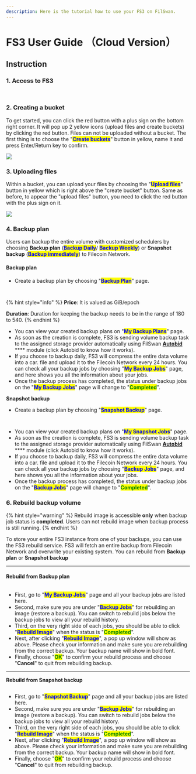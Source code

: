```yaml
---
description: Here is the tutorial how to use your FS3 on FilSwan.
---
```


# FS3 User Guide （Cloud Version）

## Instruction

### 1. Access to FS3

<figure><img src="../.gitbook/assets/截圖 2022-08-30 下午3.58.19.png" alt=""><figcaption></figcaption></figure>

<figure><img src="../.gitbook/assets/截圖 2022-08-30 下午4.01.08.png" alt=""><figcaption></figcaption></figure>

### 2.  Creating a bucket

To get started, you can click the red button with a plus sign on the bottom right corner. It will pop up 2 yellow icons (upload files and create buckets) by clicking the red button. Files can not be uploaded without a bucket. The first thing is to choose the "<mark style="color:blue;">**Create buckets**</mark>" button in yellow, name it and press Enter/Return key to confirm.&#x20;

![](../.gitbook/assets/WechatIMG284.jpeg)

### 3. Uploading files

Within a bucket, you can upload your files by choosing the "<mark style="color:blue;">**Upload files**</mark>" button in yellow which is right above the "create bucket" button. Same as before, to appear the "upload files" button, you need to click the red button with the plus sign on it.&#x20;

![](../.gitbook/assets/WeChat5cf513347fdac1e75f21ab1c684bb5e1.png)

### 4. Backup plan

Users can backup the entire volume with customized schedulers by choosing **Backup plan** (<mark style="color:blue;">**Backup Daily**</mark>/ <mark style="color:blue;">**Backup Weekly**</mark>) or **Snapshot backup** (<mark style="color:blue;">**Backup immediately**</mark>) to Filecoin Network.&#x20;

#### Backup plan

* Create a backup plan by choosing "<mark style="color:blue;">**Backup Plan**</mark>" page.&#x20;

<figure><img src="../.gitbook/assets/截圖 2022-08-30 下午4.35.29.png" alt=""><figcaption></figcaption></figure>

<figure><img src="../.gitbook/assets/截圖 2022-08-30 下午4.39.04.png" alt=""><figcaption></figcaption></figure>

{% hint style="info" %}
**Price**: It is valued as GiB/epoch

**Duration**: Duration for keeping the backup needs to be in the range of 180 to 540.&#x20;
{% endhint %}

* You can view your created backup plans on "<mark style="color:blue;">**My Backup Plans**</mark>" page.
* As soon as the creation is complete, FS3 is sending volume backup task to the assigned storage provider automatically using FilSwan [**Autobid**](https://docs.filswan.com/filswan-platform/overview/filswan-auction-system) **** module (click Autobid to know how it works).&#x20;
* If you choose to backup daily,  FS3 will compress the entire data volume into a car. file and upload it to the Filecoin Network every 24 hours. You can check all your backup jobs by choosing "<mark style="color:blue;">**My Backup Jobs**</mark>" page, and here shows you all the information about your jobs.
* Once the backup process has completed, the status under backup jobs on the "<mark style="color:blue;">**My Backup Jobs**</mark>" page will change to "<mark style="color:green;">**Completed**</mark>".

**Snapshot backup**

* Create a backup plan by choosing "<mark style="color:blue;">**Snapshot Backup**</mark>" page.

<figure><img src="../.gitbook/assets/截圖 2022-08-30 下午4.40.38.png" alt=""><figcaption></figcaption></figure>

<figure><img src="../.gitbook/assets/截圖 2022-08-30 下午4.42.51.png" alt=""><figcaption></figcaption></figure>

* You can view your created backup plans on "<mark style="color:blue;">**My Snapshot Jobs**</mark>" page.
* As soon as the creation is complete, FS3 is sending volume backup task to the assigned storage provider automatically using FilSwan [**Autobid**](https://docs.filswan.com/filswan-platform/overview/filswan-auction-system) **** module (click Autobid to know how it works).&#x20;
* If you choose to backup daily,  FS3 will compress the entire data volume into a car. file and upload it to the Filecoin Network every 24 hours. You can check all your backup jobs by choosing "<mark style="color:blue;">**Backup Jobs**</mark>" page, and here shows you all the information about your jobs.
* Once the backup process has completed, the status under backup jobs on the "<mark style="color:blue;">**Backup Jobs**</mark>" page will change to "<mark style="color:green;">**Completed**</mark>".

### 6. Rebuild backup volume&#x20;

{% hint style="warning" %}
Rebuild image is accessible **only** when backup job status is **completed**. Users can not rebuild image when backup process is still running.
{% endhint %}

To store your entire FS3 instance from one of your backups, you can use the FS3 rebuild service. FS3 will fetch an entire backup from Filecoin Network and overwrite your existing system.  You can rebuild from **Backup plan** or **Snapshot backup**

****

#### **Rebuild from Backup plan**

<figure><img src="../.gitbook/assets/截圖 2022-08-30 下午4.44.49.png" alt=""><figcaption></figcaption></figure>

* &#x20;First, go to "<mark style="color:blue;">**My Backup Jobs**</mark>" page and all your backup jobs are listed here.
* &#x20;Second, make sure you are under "<mark style="color:blue;">**Backup Jobs**</mark>" for rebuilding an image (restore a backup). You can switch to rebuild jobs below the backup jobs to view all your rebuild history.
* Third, on the very right side of each jobs, you should be able to click "<mark style="color:blue;">**Rebuild Image**</mark>" when the status is "<mark style="color:green;">**Completed**</mark>".
* Next, after clicking "<mark style="color:blue;">**Rebuild Image**</mark>", a pop up window will show as above. Please check your information and make sure you are rebuilding from the correct backup. Your backup name will show in bold font.&#x20;
* Finally, choose "<mark style="color:green;">**OK**</mark>" to confirm your rebuild process and choose "**Cancel**" to quit from rebuilding backup.&#x20;

****

**Rebuild from Snapshot backup**

<figure><img src="../.gitbook/assets/截圖 2022-08-30 下午4.48.18.png" alt=""><figcaption></figcaption></figure>

* First, go to "<mark style="color:blue;">**Snapshot Backup**</mark>" page and all your backup jobs are listed here.
* &#x20;Second, make sure you are under "<mark style="color:blue;">**Backup Jobs**</mark>" for rebuilding an image (restore a backup). You can switch to rebuild jobs below the backup jobs to view all your rebuild history.
* Third, on the very right side of each jobs, you should be able to click "<mark style="color:blue;">**Rebuild Image**</mark>" when the status is "<mark style="color:green;">**Completed**</mark>".
* Next, after clicking "<mark style="color:blue;">**Rebuild Image**</mark>", a pop up window will show as above. Please check your information and make sure you are rebuilding from the correct backup. Your backup name will show in bold font.&#x20;
* Finally, choose "<mark style="color:green;">**OK**</mark>" to confirm your rebuild process and choose "**Cancel**" to quit from rebuilding backup.&#x20;

